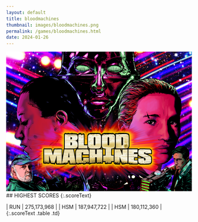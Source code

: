 ```yaml
---
layout: default
title: bloodmachines
thumbnail: images/bloodmachines.png
permalink: /games/bloodmachines.html
date: 2024-01-26
---
```


<img src="../images/bloodmachines.png" class="gameThumbnail img-fluid mx-auto align-middle">
## HIGHEST SCORES
{:.scoreText}

| RUN | 275,173,968 | 
| HSM | 187,947,722 | 
| HSM | 180,112,360 | 
{:.scoreText .table .td}
